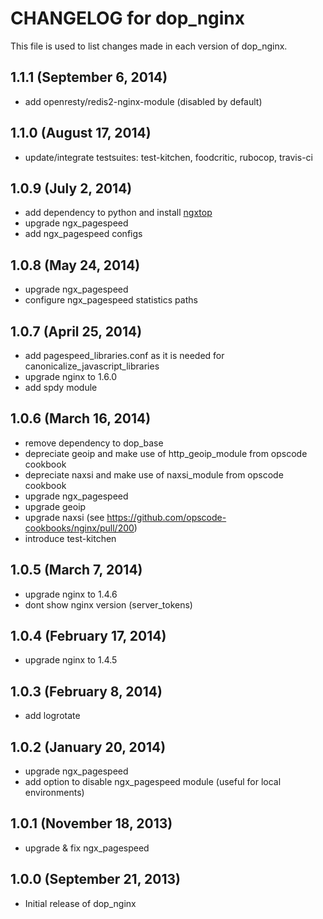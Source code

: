 # CHANGELOG for dop_nginx

This file is used to list changes made in each version of dop_nginx.

## 1.1.1  (September 6, 2014)

* add openresty/redis2-nginx-module (disabled by default)

## 1.1.0  (August 17, 2014)

* update/integrate testsuites: test-kitchen, foodcritic, rubocop, travis-ci

## 1.0.9  (July 2, 2014)

* add dependency to python and install [ngxtop](https://github.com/lebinh/ngxtop)
* upgrade ngx_pagespeed
* add ngx_pagespeed configs

## 1.0.8  (May 24, 2014)

* upgrade ngx_pagespeed
* configure ngx_pagespeed statistics paths

## 1.0.7  (April 25, 2014)

* add pagespeed_libraries.conf as it is needed for canonicalize_javascript_libraries
* upgrade nginx to 1.6.0
* add spdy module

## 1.0.6  (March 16, 2014)

* remove dependency to dop_base
* depreciate geoip and make use of http_geoip_module from opscode cookbook
* depreciate naxsi and make use of naxsi_module from opscode cookbook
* upgrade ngx_pagespeed
* upgrade geoip
* upgrade naxsi (see https://github.com/opscode-cookbooks/nginx/pull/200)
* introduce test-kitchen

## 1.0.5  (March 7, 2014)

* upgrade nginx to 1.4.6
* dont show nginx version (server_tokens)

## 1.0.4  (February 17, 2014)

* upgrade nginx to 1.4.5

## 1.0.3  (February 8, 2014)

* add logrotate

## 1.0.2  (January 20, 2014)

* upgrade ngx_pagespeed
* add option to disable ngx_pagespeed module (useful for local environments)

## 1.0.1  (November 18, 2013)

* upgrade & fix ngx_pagespeed

## 1.0.0  (September 21, 2013)

* Initial release of dop_nginx